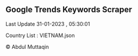 

## Google Trends Keywords Scraper 
 
Last Update 31-01-2023 , 05:30:01

Country List :
VIETNAM.json



© Abdul Muttaqin 
